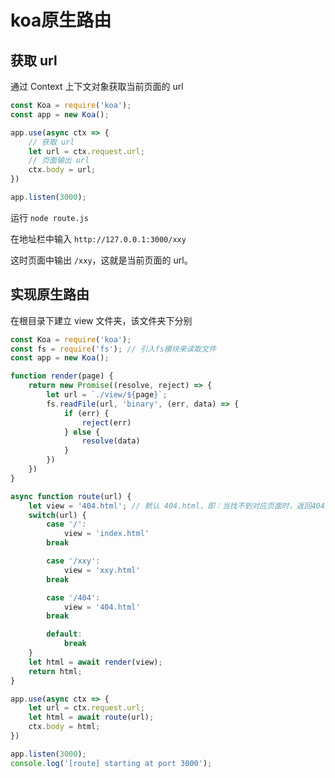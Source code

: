 # koa原生路由

## 获取 url

通过 Context 上下文对象获取当前页面的 url

``` javascript
const Koa = require('koa');
const app = new Koa();

app.use(async ctx => {
    // 获取 url
    let url = ctx.request.url;
    // 页面输出 url
    ctx.body = url;
})

app.listen(3000);

```

运行 `node route.js`

在地址栏中输入 `http://127.0.0.1:3000/xxy`

这时页面中输出 `/xxy`，这就是当前页面的 url。

## 实现原生路由

在根目录下建立 view 文件夹，该文件夹下分别

``` javascript
const Koa = require('koa');
const fs = require('fs'); // 引入fs模块来读取文件
const app = new Koa();

function render(page) {
    return new Promise((resolve, reject) => {
        let url = `./view/${page}`;
        fs.readFile(url, 'binary', (err, data) => {
            if (err) {
                reject(err)
            } else {
                resolve(data)
            }
        })
    })
}

async function route(url) {
    let view = '404.html'; // 默认 404.html，即：当找不到对应页面时，返回404
    switch(url) {
        case '/':
            view = 'index.html'
        break

        case '/xxy':
            view = 'xxy.html'
        break

        case '/404':
            view = '404.html'
        break

        default:
            break
    }
    let html = await render(view);
    return html;
}

app.use(async ctx => {
    let url = ctx.request.url;
    let html = await route(url);
    ctx.body = html;
})

app.listen(3000);
console.log('[route] starting at port 3000');
```


